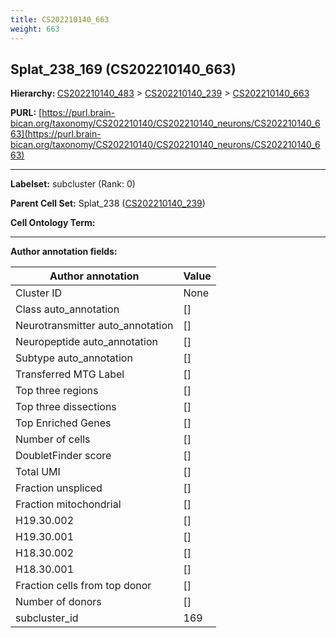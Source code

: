 ```yaml
---
title: CS202210140_663
weight: 663
---
```

## Splat_238_169 (CS202210140_663)
<b>Hierarchy: </b>
[CS202210140_483](../CS202210140_483) >
[CS202210140_239](../CS202210140_239) >
[CS202210140_663](../CS202210140_663)

**PURL:** [https://purl.brain-bican.org/taxonomy/CS202210140/CS202210140_neurons/CS202210140_663](https://purl.brain-bican.org/taxonomy/CS202210140/CS202210140_neurons/CS202210140_663)

---


**Labelset:** subcluster (Rank: 0)

**Parent Cell Set:** Splat_238 ([CS202210140_239](../CS202210140_239))



**Cell Ontology Term:** 

[MARKER GENES.]: #


---

[TRANSFERRED ANNOTATIONS.]: #


[AUTHOR ANNOTATION FIELDS.]: #


**Author annotation fields:**

| Author annotation | Value |
|-------------------|-------|
|Cluster ID|None|
|Class auto_annotation|[]|
|Neurotransmitter auto_annotation|[]|
|Neuropeptide auto_annotation|[]|
|Subtype auto_annotation|[]|
|Transferred MTG Label|[]|
|Top three regions|[]|
|Top three dissections|[]|
|Top Enriched Genes|[]|
|Number of cells|[]|
|DoubletFinder score|[]|
|Total UMI|[]|
|Fraction unspliced|[]|
|Fraction mitochondrial|[]|
|H19.30.002|[]|
|H19.30.001|[]|
|H18.30.002|[]|
|H18.30.001|[]|
|Fraction cells from top donor|[]|
|Number of donors|[]|
|subcluster_id|169|
